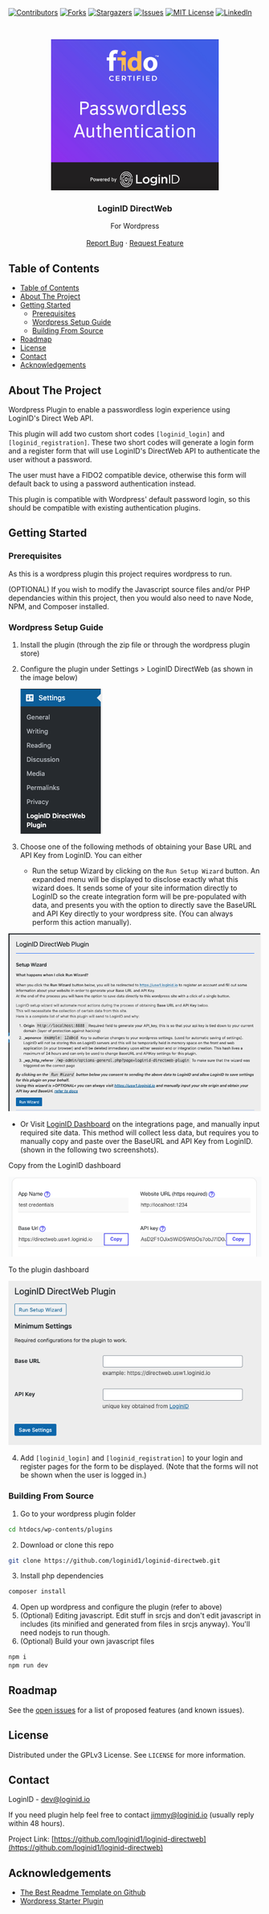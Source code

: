 <!-- PROJECT SHIELDS -->

[![Contributors][contributors-shield]][contributors-url]
[![Forks][forks-shield]][forks-url]
[![Stargazers][stars-shield]][stars-url]
[![Issues][issues-shield]][issues-url]
[![MIT License][license-shield]][license-url]
[![LinkedIn][linkedin-shield]][linkedin-url]

<!-- PROJECT LOGO -->
<br />
<p align="center">
  <a href="https://loginid.io">
    <img src="img/logo2.png" alt="Logo" width="auto" height="300">
  </a>

  <h3 align="center">LoginID DirectWeb</h3>

  <p align="center">
    For Wordpress
    <br />
    <br />
    <a href="https://github.com/loginid1/loginid-directweb/issues">Report Bug</a>
    ·
    <a href="https://github.com/loginid1/loginid-directweb/issues">Request Feature</a>
  </p>
</p>

<!-- TABLE OF CONTENTS -->

## Table of Contents

- [Table of Contents](#table-of-contents)
- [About The Project](#about-the-project)
- [Getting Started](#getting-started)
  - [Prerequisites](#prerequisites)
  - [Wordpress Setup Guide](#wordpress-setup-guide)
  - [Building From Source](#building-from-source)
- [Roadmap](#roadmap)
- [License](#license)
- [Contact](#contact)
- [Acknowledgements](#acknowledgements)

<!-- ABOUT THE PROJECT -->

## About The Project

Wordpress Plugin to enable a passwordless login experience using LoginID's Direct Web API.

This plugin will add two custom short codes `[loginid_login]` and `[loginid_registration]`. These two short codes will generate a login form and a register form that will use LoginID's DirectWeb API to authenticate the user without a password.

The user must have a FIDO2 compatible device, otherwise this form will default back to using a password authentication instead.

This plugin is compatible with Wordpress' default password login, so this should be compatible with existing authentication plugins.

<!-- GETTING STARTED -->

## Getting Started

### Prerequisites

As this is a wordpress plugin this project requires wordpress to run.

(OPTIONAL) If you wish to modify the Javascript source files and/or PHP dependancies within this project, then you would also need to nave Node, NPM, and Composer installed.

### Wordpress Setup Guide

1. Install the plugin (through the zip file or through the wordpress plugin store)
2. Configure the plugin under Settings > LoginID DirectWeb (as shown in the image below)

   ![Settings](img/settings.png)

3. Choose one of the following methods of obtaining your Base URL and API Key from LoginID. You can either

   - Run the setup Wizard by clicking on the `Run Setup Wizard` button. An expanded menu will be displayed to disclose exactly what this wizard does. It sends some of your site information directly to LoginID so the create integration form will be pre-populated with data, and presents you with the option to directly save the BaseURL and API Key directly to your wordpress site. (You can always perform this action manually).

![Setup Wizard](img/setup-wizard.png)

- Or Visit [LoginID Dashboard](https://usw1.loginid.io/integrations) on the integrations page, and manually input required site data. This method will collect less data, but requires you to manually copy and paste over the BaseURL and API Key from LoginID.(shown in the following two screenshots).

Copy from the LoginID dashboard

![LoginID Dashboard](img/loginid-dashboard.png)

To the plugin dashboard

![Plugin Dashboard](img/plugin-dashboard.png)

4. Add `[loginid_login]` and `[loginid_registration]` to your login and register pages for the form to be displayed. (Note that the forms will not be shown when the user is logged in.)

### Building From Source

1. Go to your wordpress plugin folder

```sh
cd htdocs/wp-contents/plugins
```

2. Download or clone this repo

```sh
git clone https://github.com/loginid1/loginid-directweb.git
```

3. Install php dependencies

```sh
composer install
```

4. Open up wordpress and configure the plugin (refer to above)
5. (Optional) Editing javascript. Edit stuff in srcjs and don't edit javascript in includes (its minified and generated from files in srcjs anyway). You'll need nodejs to run though.
6. (Optional) Build your own javascript files

```sh
npm i
npm run dev
```

<!-- ROADMAP -->

## Roadmap

See the [open issues](https://github.com/loginid1/loginid-directweb/issues) for a list of proposed features (and known issues).

<!-- LICENSE -->

## License

Distributed under the GPLv3 License. See `LICENSE` for more information.

<!-- CONTACT -->

## Contact

LoginID - dev@loginid.io

If you need plugin help feel free to contact jimmy@loginid.io (usually reply within 48 hours).

Project Link: [https://github.com/loginid1/loginid-directweb](https://github.com/loginid1/loginid-directweb)

<!-- ACKNOWLEDGEMENTS -->

## Acknowledgements

- [The Best Readme Template on Github](https://github.com/othneildrew/Best-README-Template)
- [Wordpress Starter Plugin](https://github.com/arunbasillal/WordPress-Starter-Plugin)

<!-- MARKDOWN LINKS & IMAGES -->
<!-- https://www.markdownguide.org/basic-syntax/#reference-style-links -->

[contributors-shield]: https://img.shields.io/github/contributors/loginid1/loginid-directweb.svg?style=flat-square
[contributors-url]: https://github.com/loginid1/loginid-directweb/graphs/contributors
[forks-shield]: https://img.shields.io/github/forks/loginid1/loginid-directweb.svg?style=flat-square
[forks-url]: https://github.com/loginid1/loginid-directweb/network/members
[stars-shield]: https://img.shields.io/github/stars/loginid1/loginid-directweb.svg?style=flat-square
[stars-url]: https://github.com/loginid1/loginid-directweb/stargazers
[issues-shield]: https://img.shields.io/github/issues/loginid1/loginid-directweb.svg?style=flat-square
[issues-url]: https://github.com/loginid1/loginid-directweb/issues
[license-shield]: https://img.shields.io/github/license/loginid1/loginid-directweb.svg?style=flat-square
[license-url]: https://github.com/loginid1/loginid-directweb/blob/master/LICENSE
[linkedin-shield]: https://img.shields.io/badge/-LinkedIn-black.svg?style=flat-square&logo=linkedin&colorB=555
[linkedin-url]: https://linkedin.com/in/loginid
[product-screenshot]: images/screenshot.png
